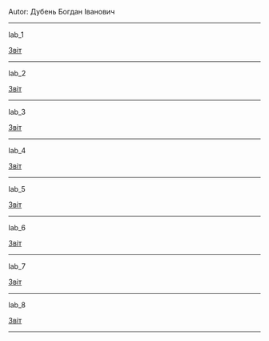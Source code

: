Autor: Дубень Богдан Іванович

---

lab_1

[Звіт][1]


---

lab_2

[Звіт][2]


---

lab_3

[Звіт][3]


---

lab_4

[Звіт][4]


---

lab_5

[Звіт][5]


---

lab_6

[Звіт][6]


---

lab_7

[Звіт][7]


---

lab_8

[Звіт][8]

---

 [1]: https://docs.google.com/document/d/1kP7oNjOIrL-pX5xNQPSk2lMiNT0RAg8qFRF67GUXO2M/edit?usp=sharing
 [2]: https://docs.google.com/document/d/1TjUB5dOqvBQP2trGY0SoHH3CuTmS0oCIFyEuxLrc4ys/edit?usp=sharing
 [3]: https://docs.google.com/document/d/1nYaF-NAyHBr8IkmaMNgaZmQMZns45EEHaI_dMihHJos/edit?usp=sharing
 [4]: https://docs.google.com/document/d/1p2f6PiuUi-HdgjlPsEr6n3KtqPDbeY8zy4M0jsgiZmE/edit?usp=sharing
 [5]: https://docs.google.com/document/d/11hDnn7rE7iBIsldH9P5cU_gpRJoAp1SUPd1qHt5KTlk/edit?usp=sharing
 [6]: https://docs.google.com/document/d/1k45nSF-vZ4RtLfdK--SDnqOKi_6Z4t6mSfJ1Egl5oDM/edit?usp=sharing
 [7]: https://docs.google.com/document/d/1WQgArohdY1ThmZbhxWkKUI0xJl0-_B5ZywSkAvtjRuM/edit?usp=sharing
 [8]: https://docs.google.com/document/d/190zaupxFk2WL7xVwWsUgJTgVUFYnB9OwRfSZ1R_C3-w/edit?usp=sharing

 